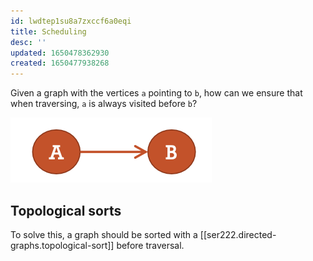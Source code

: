```yaml
---
id: lwdtep1su8a7zxccf6a0eqi
title: Scheduling
desc: ''
updated: 1650478362930
created: 1650477938268
---
```


Given a graph with the vertices `a` pointing to `b`, how can we ensure that when traversing, `a` is always visited before `b`?

![](/assets/images/2022-04-20-11-07-23.png)

## Topological sorts

To solve this, a graph should be sorted with a [[ser222.directed-graphs.topological-sort]] before traversal.